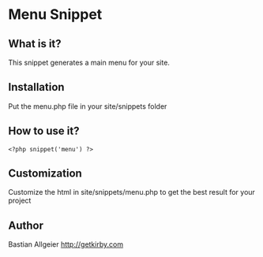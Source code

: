 # Menu Snippet

## What is it?

This snippet generates a main menu for your site.

## Installation 

Put the menu.php file in your site/snippets folder

## How to use it?

    <?php snippet('menu') ?>
	    
## Customization

Customize the html in site/snippets/menu.php to get the best result for your project

## Author
Bastian Allgeier
<http://getkirby.com>